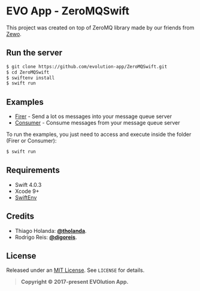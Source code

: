 # EVO App - ZeroMQSwift

This project was created on top of ZeroMQ library made by our friends from [Zewo](https://github.com/Zewo).


## Run the server
```bash
$ git clone https://github.com/evolution-app/ZeroMQSwift.git
$ cd ZeroMQSwift
$ swiftenv install
$ swift run
```


## Examples
- [Firer](https://github.com/evolution-app/ZeroMQSwift/blob/master/Examples/Firer/) - Send a lot os messages into your message queue server
- [Consumer](https://github.com/evolution-app/ZeroMQSwift/blob/master/Examples/Consumer/) - Consume messages from your message queue server

To run the examples, you just need to access and execute inside the folder (Firer or Consumer):

```bash
$ swift run
```


## Requirements
- Swift 4.0.3
- Xcode 9+
- [SwiftEnv](https://swiftenv.fuller.li)

## Credits

- Thiago Holanda: [**@tholanda**](https://twitter.com/tholanda).
- Rodrigo Reis: [**@digoreis**](https://twitter.com/digoreis).

## License

Released under an [MIT License](http://opensource.org/licenses/MIT). See `LICENSE` for details.

>**Copyright &copy; 2017-present EVOlution App.**
